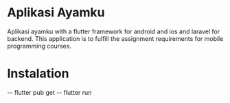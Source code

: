 # Aplikasi Ayamku

Aplikasi ayamku with a flutter framework for android and ios and laravel for backend. This application is to fulfill the assignment requirements for mobile programming courses.

# Instalation

-- flutter pub get
-- flutter run
